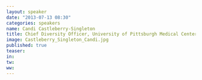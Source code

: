 ```yaml
---
layout: speaker
date: "2013-07-13 08:30"
categories: speakers
name: Candi Castleberry-Singleton
title: Chief Diversity Officer, University of Pittsburgh Medical Center
image: Castleberry_Singleton_Candi.jpg
published: true
teaser: 
in:
tw:
ww:
---
```

